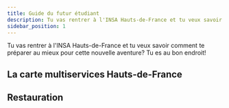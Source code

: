 ```yaml
---
title: Guide du futur étudiant
description: Tu vas rentrer à l'INSA Hauts-de-France et tu veux savoir comment te préparer au mieux pour cette nouvelle aventure? Tu es au bon endroit!
sidebar_position: 1
---
```


Tu vas rentrer à l'INSA Hauts-de-France et tu veux savoir comment te préparer au mieux pour cette nouvelle aventure? Tu es au bon endroit!


## La carte multiservices Hauts-de-France


## Restauration



<!-- ce code génère une erreur -->

<!-- import DocCardList from '@theme/DocCardList';

<DocCardList /> -->
